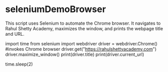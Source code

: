 # seleniumDemoBrowser
This script uses Selenium to automate the Chrome browser. It navigates to Rahul Shetty Academy, maximizes the window, and prints the webpage title and URL.

import time
from selenium import webdriver
driver = webdriver.Chrome() #invokes Chrome browser
driver.get("https://rahulshettyacademy.com")
driver.maximize_window()
print(driver.title)
print(driver.current_url)


















































time.sleep(2)
